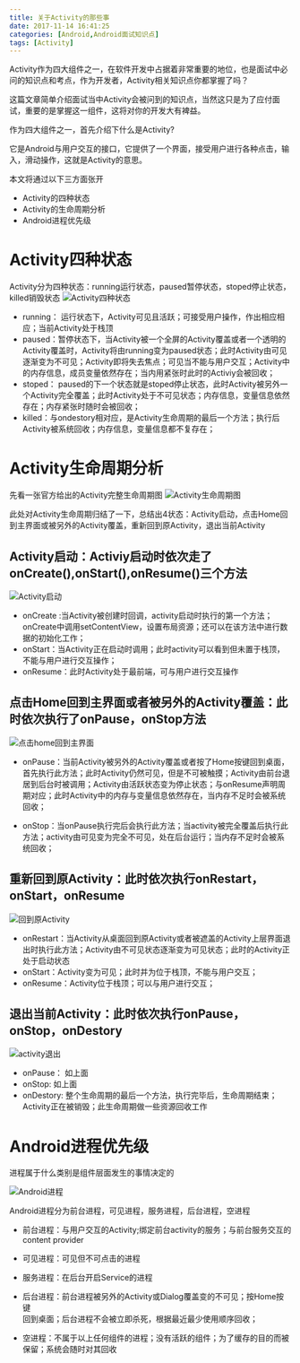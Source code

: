 ```yaml
---
title: 关于Activity的那些事
date: 2017-11-14 16:41:25
categories: [Android,Android面试知识点]
tags: [Activity]
---
```


Activity作为四大组件之一，在软件开发中占据着非常重要的地位，也是面试中必问的知识点和考点，作为开发者，Activity相关知识点你都掌握了吗？

这篇文章简单介绍面试当中Activity会被问到的知识点，当然这只是为了应付面试，重要的是掌握这一组件，这将对你的开发大有裨益。

作为四大组件之一，首先介绍下什么是Activity?
<!--more-->
它是Android与用户交互的接口，它提供了一个界面，接受用户进行各种点击，输入，滑动操作，这就是Activity的意思。

本文将通过以下三方面张开

- Activity的四种状态
- Activity的生命周期分析
- Android进程优先级

# Activity四种状态

Activity分为四种状态：running运行状态，paused暂停状态，stoped停止状态，killed销毁状态
![Activity四种状态][1]

- running： 运行状态下，Activity可见且活跃；可接受用户操作，作出相应相应；当前Activity处于栈顶  
- paused：暂停状态下，当Activity被一个全屏的Activity覆盖或者一个透明的Activity覆盖时，Activity将由running变为paused状态；此时Activity由可见逐渐变为不可见；Activity即将失去焦点；可见当不能与用户交互；Activity中的内存信息，成员变量依然存在；当内用紧张时此时的Activiy会被回收；
- stoped： paused的下一个状态就是stoped停止状态，此时Activity被另外一个Activity完全覆盖；此时Activity处于不可见状态；内存信息，变量信息依然存在；内存紧张时随时会被回收；
- killed：与ondestory相对应，是Activity生命周期的最后一个方法；执行后Activity被系统回收；内存信息，变量信息都不复存在；


# Activity生命周期分析

 先看一张官方给出的Activity完整生命周期图
![Activity生命周期图][2]

此处对Activity生命周期归结了一下，总结出4状态：Activity启动，点击Home回到主界面或被另外的Activity覆盖，重新回到原Activity，退出当前Activity

## Activity启动：Activiy启动时依次走了onCreate(),onStart(),onResume()三个方法
 ![Activity启动][3]  

- onCreate :当Activity被创建时回调，activity启动时执行的第一个方法；onCreate中调用setContentView，设置布局资源；还可以在该方法中进行数据的初始化工作；
-  onStart：当Activity正在启动时调用；此时activity可以看到但未置于栈顶，不能与用户进行交互操作；
-  onResume：此时Activity处于最前端，可与用户进行交互操作
	  
## 点击Home回到主界面或者被另外的Activity覆盖：此时依次执行了onPause，onStop方法

![点击home回到主界面][4] 
	
- onPause：当前Activity被另外的Activity覆盖或者按了Home按键回到桌面，首先执行此方法；此时Activity仍然可见，但是不可被触摸；Activity由前台退居到后台时被调用；Activity由活跃状态变为停止状态；与onResume声明周期对应；此时Activity中的内存与变量信息依然存在，当内存不足时会被系统回收；  

- onStop：当onPause执行完后会执行此方法；当activity被完全覆盖后执行此方法；activity由可见变为完全不可见，处在后台运行；当内存不足时会被系统回收；
	
## 重新回到原Activity：此时依次执行onRestart，onStart，onResume

![回到原Activity][5]

- onRestart：当Activity从桌面回到原Activity或者被遮盖的Activity上层界面退出时执行此方法；Activity由不可见状态逐渐变为可见状态；此时的Activity正处于启动状态
- onStart：Activity变为可见；此时并为位于栈顶，不能与用户交互；
- onResume：Activity位于栈顶；可以与用户进行交互；
	
## 退出当前Activity：此时依次执行onPause，onStop，onDestory  
![activity退出][6]

- onPause： 如上面
- onStop: 如上面
- onDestory:  整个生命周期的最后一个方法，执行完毕后，生命周期结束；Activity正在被销毁；此生命周期做一些资源回收工作
	

#  Android进程优先级
进程属于什么类别是组件层面发生的事情决定的

![Android进程][7]

Android进程分为前台进程，可见进程，服务进程，后台进程，空进程

- 前台进程：与用户交互的Activity;绑定前台activity的服务；与前台服务交互的content provider

- 可见进程：可见但不可点击的进程
- 服务进程：在后台开启Service的进程
- 后台进程：前台进程被另外的Activity或Dialog覆盖变的不可见；按Home按键	
回到桌面；后台进程不会被立即杀死，根据最近最少使用顺序回收；
- 空进程：不属于以上任何组件的进程；没有活跃的组件；为了缓存的目的而被保留；系统会随时对其回收





[1]: http://ozedmhazj.bkt.clouddn.com/activity-fout-state.png
[2]: http://ozedmhazj.bkt.clouddn.com/activity-life.jpg
[3]: http://ozedmhazj.bkt.clouddn.com/activity-start.png
[4]: http://ozedmhazj.bkt.clouddn.com/activity-to-home.png
[5]: http://ozedmhazj.bkt.clouddn.com/activity-return.png
[6]: http://ozedmhazj.bkt.clouddn.com/activity-stop.png
[7]: http://ozedmhazj.bkt.clouddn.com/android-progre.png


